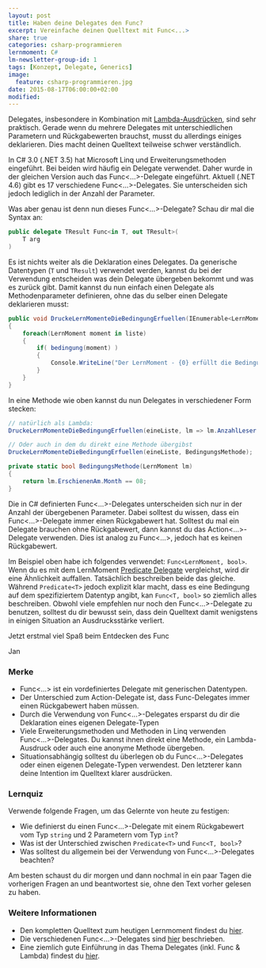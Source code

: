 ```yaml
---
layout: post
title: Haben deine Delegates den Func?
excerpt: Vereinfache deinen Quelltext mit Func<...>
share: true
categories: csharp-programmieren
lernmoment: C#
lm-newsletter-group-id: 1
tags: [Konzept, Delegate, Generics]
image:
  feature: csharp-programmieren.jpg
date: 2015-08-17T06:00:00+02:00
modified:
---
```


Delegates, insbesondere in Kombination mit [Lambda-Ausdrücken](/csharp-programmieren/lambda-ausdruecke-erstellen/), sind sehr praktisch. Gerade wenn du mehrere Delegates mit unterschiedlichen Parametern und Rückgabewerten brauchst, musst du allerdings einiges deklarieren. Dies macht deinen Quelltext teilweise schwer verständlich.

In C# 3.0 (.NET 3.5) hat Microsoft Linq und Erweiterungsmethoden eingeführt. Bei beiden wird häufig ein Delegate verwendet. Daher wurde in der gleichen Version auch das Func<...>-Delegate eingeführt. Aktuell (.NET 4.6) gibt es 17 verschiedene Func<...>-Delegates. Sie unterscheiden sich jedoch lediglich in der Anzahl der Parameter.

Was aber genau ist denn nun dieses Func<...>-Delegate? Schau dir mal die Syntax an:

```cs
public delegate TResult Func<in T, out TResult>(
	T arg
)
```

Es ist nichts weiter als die Deklaration eines Delegates. Da generische Datentypen (`T` und `TResult`) verwendet werden, kannst du bei der Verwendung entscheiden was dein Delegate übergeben bekommt und was es zurück gibt. Damit kannst du nun einfach einen Delegate als Methodenparameter definieren, ohne das du selber einen Delegate deklarieren musst:

```cs
public void DruckeLernMomenteDieBedingungErfuellen(IEnumerable<LernMoment> liste, Func<LernMoment, bool> bedingung)
{
	foreach(LernMoment moment in liste)
	{
		if( bedingung(moment) )
		{
			Console.WriteLine("Der LernMoment - {0} erfüllt die Bedingung.", moment.Name);
		}
	}
}
```

In eine Methode wie oben kannst du nun Delegates in verschiedener Form stecken:

```cs
// natürlich als Lambda:
DruckeLernMomenteDieBedingungErfuellen(eineListe, lm => lm.AnzahlLeser >= 1000);

// Oder auch in dem du direkt eine Methode übergibst
DruckeLernMomenteDieBedingungErfuellen(eineListe, BedingungsMethode);

private static bool BedingungsMethode(LernMoment lm)
{
	return lm.ErschienenAm.Month == 08;
}
```

Die in C# definierten Func<...>-Delegates unterscheiden sich nur in der Anzahl der übergebenen Parameter. Dabei solltest du wissen, dass ein Func<...>-Delegate immer einen Rückgabewert hat. Solltest du mal ein Delegate brauchen ohne Rückgabewert, dann kannst du das Action<...>-Delegate verwenden. Dies ist analog zu Func<...>, jedoch hat es keinen Rückgabewert.

Im Beispiel oben habe ich folgendes verwendet: `Func<LernMoment, bool>`. Wenn du es mit dem LernMoment [Predicate Delegate](/csharp-programmieren/predicate-delegate/) vergleichst, wird dir eine Ähnlichkeit auffallen. Tatsächlich beschreiben beide das gleiche. Während `Predicate<T>` jedoch explizit klar macht, dass es eine Bedingung auf dem spezifiziertem Datentyp angibt, kan `Func<T, bool>` so ziemlich alles beschreiben. Obwohl viele empfehlen nur noch den Func<...>-Delegate zu benutzen, solltest du dir bewusst sein, dass dein Quelltext damit wenigstens in einigen Situation an Ausdrucksstärke verliert.

Jetzt erstmal viel Spaß beim Entdecken des Func

Jan


### Merke

-	Func<...> ist ein vordefiniertes Delegate mit generischen Datentypen.
-	Der Unterschied zum Action-Delegate ist, dass Func-Delegates immer einen Rückgabewert haben müssen.
-	Durch die Verwendung von Func<...>-Delegates ersparst du dir die Deklaration eines eigenen Delegate-Typen
-	Viele Erweiterungsmethoden und Methoden in Linq verwenden Func<...>-Delegates. Du kannst ihnen direkt eine Methode, ein Lambda-Ausdruck oder auch eine anonyme Methode übergeben.
-	Situationsabhängig solltest du überlegen ob du Func<...>-Delegates oder einen eigenen Delegate-Typen verwendest. Den letzterer kann deine Intention im Quelltext klarer ausdrücken.

### Lernquiz 

Verwende folgende Fragen, um das Gelernte von heute zu festigen:

-	Wie definierst du einen Func<...>-Delegate mit einem Rückgabewert vom Typ `string` und 2 Parametern vom Typ `int`?
-	Was ist der Unterschied zwischen `Predicate<T>` und `Func<T, bool>`?
-	Was solltest du allgemein bei der Verwendung von Func<...>-Delegates beachten?

Am besten schaust du dir morgen und dann nochmal in ein paar Tagen die vorherigen Fragen an und beantwortest sie, ohne den Text vorher gelesen zu haben.

### Weitere Informationen

-	Den kompletten Quelltext zum heutigen Lernmoment findest du [hier](https://github.com/LernMoment/csharp/tree/master/FuncDelegate).
-	Die verschiedenen Func<...>-Delegates sind [hier](https://msdn.microsoft.com/de-de/library/bb534960(v=vs.110).aspx) beschrieben.
-	Eine ziemlich gute Einführung in das Thema Delegates (inkl. Func & Lambda) findest du [hier](http://www.codeproject.com/Articles/47887/C-Delegates-Anonymous-Methods-and-Lambda-Expressio).
